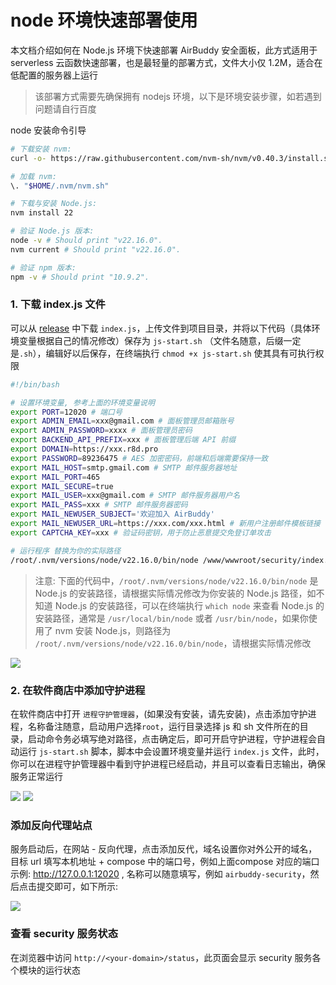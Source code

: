 # node 环境快速部署使用

本文档介绍如何在 Node.js 环境下快速部署 AirBuddy 安全面板，此方式适用于 serverless 云函数快速部署，也是最轻量的部署方式，文件大小仅 1.2M，适合在低配置的服务器上运行

> 该部署方式需要先确保拥有 nodejs 环境，以下是环境安装步骤，如若遇到问题请自行百度

node 安装命令引导
```bash
# 下载安装 nvm:
curl -o- https://raw.githubusercontent.com/nvm-sh/nvm/v0.40.3/install.sh | bash

# 加载 nvm:
\. "$HOME/.nvm/nvm.sh"

# 下载与安装 Node.js:
nvm install 22

# 验证 Node.js 版本:
node -v # Should print "v22.16.0".
nvm current # Should print "v22.16.0".

# 验证 npm 版本:
npm -v # Should print "10.9.2".
```

### 1. 下载 index.js 文件
可以从 [release](https://github.com/dc8683/v2board-service-security/releases) 中下载 `index.js`，上传文件到项目目录，并将以下代码（具体环境变量根据自己的情况修改）保存为 `js-start.sh` （文件名随意，后缀一定是`.sh`），编辑好以后保存，在终端执行 `chmod +x js-start.sh` 使其具有可执行权限

```bash
#!/bin/bash

# 设置环境变量, 参考上面的环境变量说明
export PORT=12020 # 端口号
export ADMIN_EMAIL=xxx@gmail.com # 面板管理员邮箱账号
export ADMIN_PASSWORD=xxxx # 面板管理员密码
export BACKEND_API_PREFIX=xxx # 面板管理后端 API 前缀
export DOMAIN=https://xxx.r8d.pro
export PASSWORD=89236475 # AES 加密密码，前端和后端需要保持一致
export MAIL_HOST=smtp.gmail.com # SMTP 邮件服务器地址
export MAIL_PORT=465
export MAIL_SECURE=true
export MAIL_USER=xxx@gmail.com # SMTP 邮件服务器用户名
export MAIL_PASS=xxx # SMTP 邮件服务器密码
export MAIL_NEWUSER_SUBJECT='欢迎加入 AirBuddy'
export MAIL_NEWUSER_URL=https://xxx.com/xxx.html # 新用户注册邮件模板链接
export CAPTCHA_KEY=xxx # 验证码密钥，用于防止恶意提交免登订单攻击

# 运行程序 替换为你的实际路径
/root/.nvm/versions/node/v22.16.0/bin/node /www/wwwroot/security/index.js
```

> 注意: 下面的代码中，`/root/.nvm/versions/node/v22.16.0/bin/node` 是 Node.js 的安装路径，请根据实际情况修改为你安装的 Node.js 路径，如不知道 Node.js 的安装路径，可以在终端执行 `which node` 来查看 Node.js 的安装路径，通常是 `/usr/local/bin/node` 或者 `/usr/bin/node`，如果你使用了 nvm 安装 Node.js，则路径为 `/root/.nvm/versions/node/v22.16.0/bin/node`，请根据实际情况修改

![](https://github.com/dc8683/picx-images-hosting/raw/master/docs/Clipboard---2025-06-19-01.20.51.4cl59rq7a1.webp)

### 2. 在软件商店中添加守护进程
在软件商店中打开 `进程守护管理器`，(如果没有安装，请先安装)，点击添加守护进程，名称备注随意，启动用户选择`root`，运行目录选择 js 和 sh 文件所在的目录，启动命令务必填写绝对路径，点击确定后，即可开启守护进程，守护进程会自动运行 `js-start.sh` 脚本，脚本中会设置环境变量并运行 `index.js` 文件，此时，你可以在进程守护管理器中看到守护进程已经启动，并且可以查看日志输出，确保服务正常运行

![](https://github.com/dc8683/picx-images-hosting/raw/master/docs/Clipboard---2025-06-19-01.23.26.73u7hucbbv.webp)
![](https://github.com/dc8683/picx-images-hosting/raw/master/docs/Clipboard---2025-06-19-01.27.49.2obsckzx3w.webp)

### 添加反向代理站点

服务启动后，在网站 - 反向代理，点击添加反代，域名设置你对外公开的域名，目标 url 填写本机地址 + compose 中的端口号，例如上面compose 对应的端口示例: http://127.0.0.1:12020 , 名称可以随意填写，例如 `airbuddy-security`，然后点击提交即可，如下所示:

![](https://github.com/dc8683/picx-images-hosting/raw/master/docs/fandai.4n7z15bffe.webp)

### 查看 security 服务状态

在浏览器中访问 `http://<your-domain>/status`，此页面会显示 security 服务各个模块的运行状态
